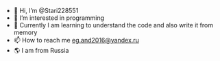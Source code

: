 - 👋 Hi, I’m @Stari228551
- 👀 I’m interested in programming
- 🌱 Currently I am learning to understand the code and also write it from memory
- 📫 How to reach me eg.and2016@yandex.ru
- 🌎 I am from Russia

